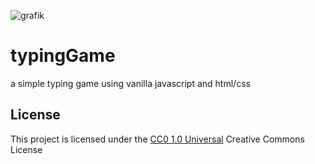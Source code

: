 ![grafik](https://user-images.githubusercontent.com/64044820/219963073-2e561448-db2a-4bcf-9b8f-2b4e7e939dd3.png)
# typingGame

a simple typing game using vanilla javascript and html/css

## License

This project is licensed under the [CC0 1.0 Universal](LICENSE.md)
Creative Commons License 


